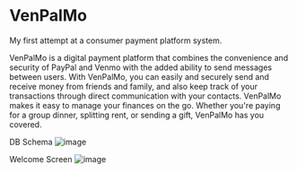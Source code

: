 # VenPalMo
My first attempt at a consumer payment platform system.

VenPalMo is a digital payment platform that combines the convenience and security of PayPal and Venmo with the added ability to send messages between users. With VenPalMo, you can easily and securely send and receive money from friends and family, and also keep track of your transactions through direct communication with your contacts. VenPalMo makes it easy to manage your finances on the go. Whether you're paying for a group dinner, splitting rent, or sending a gift, VenPalMo has you covered.

DB Schema
![image](https://user-images.githubusercontent.com/63884066/207433373-07829274-8d16-4ab0-a0d5-864b40e4c7d6.png)


Welcome Screen
![image](https://user-images.githubusercontent.com/63884066/207433460-db9da993-693d-4b9e-99cf-1af4b1e6b9ea.png)


